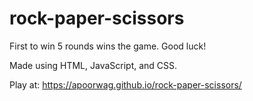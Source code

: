 # rock-paper-scissors

First to win 5 rounds wins the game. Good luck!

Made using HTML, JavaScript, and CSS.

Play at: https://apoorwag.github.io/rock-paper-scissors/

